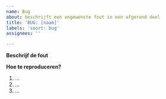 ```yaml
---
name: Bug
about: beschrijft een ongewenste fout in een afgerond deel
title: 'BUG: [naam]'
labels: 'soort: bug'
assignees: ''

---
```


**Beschrijf de fout**


**Hoe te reproduceren?**

1. ...
2. ...
3. ...
